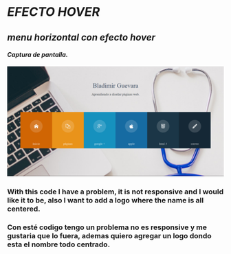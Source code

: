 # _EFECTO HOVER_

## _menu horizontal con efecto hover_

#### ***Captura de pantalla.***

![](https://github.com/Lovux06/efecto_hover/blob/master/pictures/Efecto%20Hover.PNG)

### With this code I have a problem, it is not responsive and I would like it to be, also I want to add a logo where the name is all centered.

### Con esté codigo tengo un problema no es responsive y me gustaria que lo fuera, ademas quiero agregar un logo dondo esta el nombre todo centrado.
